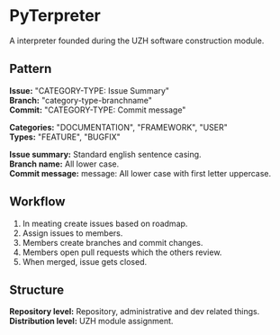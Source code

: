 # PyTerpreter
A interpreter founded during the UZH software construction module.

## Pattern
**Issue:** "CATEGORY-TYPE: Issue Summary" <br>
**Branch:** "category-type-branchname" <br>
**Commit:** "CATEGORY-TYPE: Commit message" <br>

**Categories:** "DOCUMENTATION", "FRAMEWORK", "USER" <br>
**Types:** "FEATURE", "BUGFIX" <br>

**Issue summary:** Standard english sentence casing. <br>
**Branch name:** All lower case. <br>
**Commit message:** message: All lower case with first letter uppercase. <br>

## Workflow
1. In meating create issues based on roadmap.
2. Assign issues to members.
3. Members create branches and commit changes.
4. Members open pull requests which the others review.
5. When merged, issue gets closed.

## Structure
**Repository level:** Repository, administrative and dev related things. <br>
**Distribution level:** UZH module assignment. <br>
